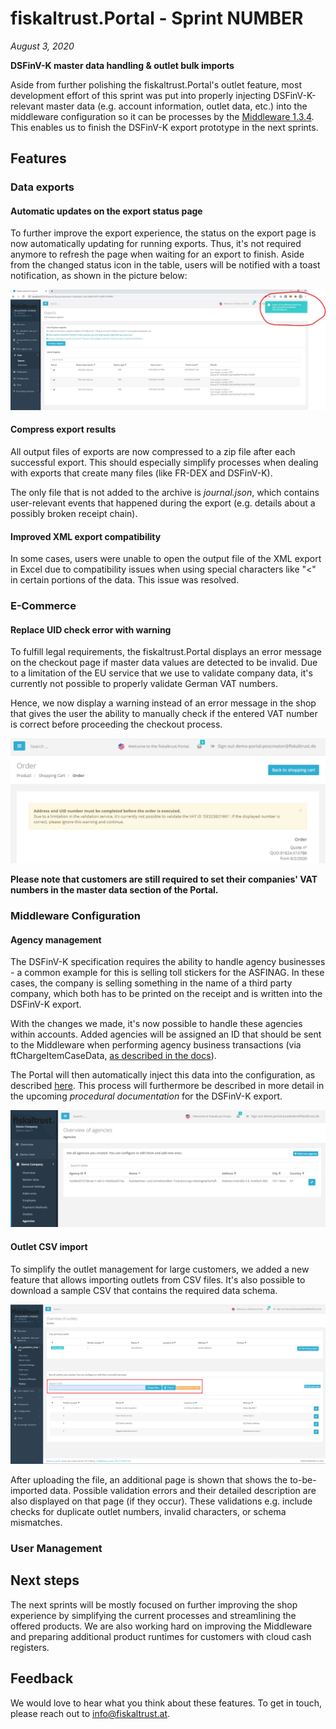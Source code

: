 # fiskaltrust.Portal - Sprint NUMBER
_August 3, 2020_

**DSFinV-K master data handling & outlet bulk imports**

Aside from further polishing the fiskaltrust.Portal's outlet feature, most development effort of this sprint was put into properly injecting DSFinV-K-relevant master data (e.g. account information, outlet data, etc.) into the middleware configuration so it can be processes by the [Middleware 1.3.4](../middleware/middleware-1.3.4.md). This enables us to finish the DSFinV-K export prototype in the next sprints.

## Features

### Data exports

#### Automatic updates on the export status page
To further improve the export experience, the status on the export page is now automatically updating for running exports. Thus, it's not required anymore to refresh the page when waiting for an export to finish. Aside from the changed status icon in the table, users will be notified with a toast notification, as shown in the picture below:

![export-page-refresh](images/sprint-79/export-page-refresh.jpg)

#### Compress export results
All output files of exports are now compressed to a zip file after each successful export. This should especially simplify processes when dealing with exports that create many files (like FR-DEX and DSFinV-K).

The only file that is not added to the archive is _journal.json_, which contains user-relevant events that happened during the export (e.g. details about a possibly broken receipt chain).

#### Improved XML export compatibility
In some cases, users were unable to open the output file of the XML export in Excel due to compatibility issues when using special characters like "<" in certain portions of the data. This issue was resolved.

### E-Commerce

#### Replace UID check error with warning
To fulfill legal requirements, the fiskaltrust.Portal displays an error message on the checkout page if master data values are detected to be invalid. Due to a limitation of the EU service that we use to validate company data, it's currently not possible to properly validate German VAT numbers. 

Hence, we now display a warning instead of an error message in the shop that gives the user the ability to manually check if the entered VAT number is correct before proceeding the checkout process.

![outlet-csv-import](images/sprint-79/shop-uid-warning.png)

**Please note that customers are still required to set their companies' VAT numbers in the master data section of the Portal.**

### Middleware Configuration

#### Agency management
The DSFinV-K specification requires the ability to handle agency businesses - a common example for this is selling toll stickers for the ASFINAG. In these cases, the company is selling something in the name of a third party company, which both has to be printed on the receipt and is written into the DSFinV-K export.

With the changes we made, it's now possible to handle these agencies within accounts. Added agencies will be assigned an ID that should be sent to the Middleware when performing agency business transactions (via ftChargeItemCaseData, [as described in the docs](https://docs.fiskaltrust.cloud/doc/interface-doc/doc/appendix-de-kassensichv/data-structures/data-structures.html#charge-items-entry)).

The Portal will then automatically inject this data into the configuration, as described [here](../middleware/middleware-1.3.4.md). This process will furthermore be described in more detail in the upcoming _procedural documentation_ for the DSFinV-K export.

![agencies](images/sprint-79/agencies.png)

#### Outlet CSV import
To simplify the outlet management for large customers, we added a new feature that allows importing outlets from CSV files. It's also possible to download a sample CSV that contains the required data schema.

![outlet-csv-import](images/sprint-79/outlet-csv-import.png)

After uploading the file, an additional page is shown that shows the to-be-imported data. Possible validation errors and their detailed description are also displayed on that page (if they occur). These validations e.g. include checks for duplicate outlet numbers, invalid characters, or schema mismatches.



### User Management

## Next steps
The next sprints will be mostly focused on further improving the shop experience by simplifying the current processes and streamlining the offered products. We are also working hard on improving the Middleware and preparing additional product runtimes for customers with cloud cash registers.

## Feedback
We would love to hear what you think about these features. To get in touch, please reach out to [info@fiskaltrust.at](mailto:info@fiskaltrust.at).